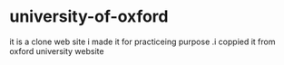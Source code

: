 # university-of-oxford
it is a clone web site i made it for practiceing purpose .i coppied it from oxford university website

